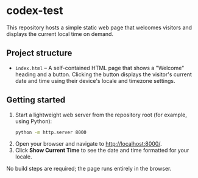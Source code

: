# codex-test

This repository hosts a simple static web page that welcomes visitors and displays the current local time on demand.

## Project structure

- `index.html` – A self-contained HTML page that shows a "Welcome" heading and a button. Clicking the button displays the visitor's current date and time using their device's locale and timezone settings.

## Getting started

1. Start a lightweight web server from the repository root (for example, using Python):
   ```bash
   python -m http.server 8000
   ```
2. Open your browser and navigate to [http://localhost:8000/](http://localhost:8000/).
3. Click **Show Current Time** to see the date and time formatted for your locale.

No build steps are required; the page runs entirely in the browser.
